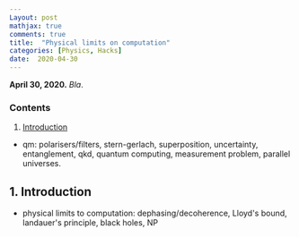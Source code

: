 ```yaml
---
Layout: post
mathjax: true
comments: true
title:  "Physical limits on computation"
categories: [Physics, Hacks]
date:  2020-04-30
---
```


**April 30, 2020.** *Bla*.

### Contents

1. <a href="#sec-1">Introduction</a>

- qm: polarisers/filters, stern-gerlach, superposition, uncertainty,
entanglement, qkd, quantum computing, measurement problem, parallel universes.

## 1. Introduction <a id="sec-1" name="sec-1"></a>

- physical limits to computation: dephasing/decoherence, Lloyd's
bound, landauer's principle, black holes, NP
